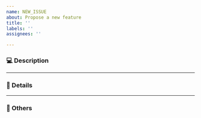 ```yaml
---
name: NEW_ISSUE
about: Propose a new feature
title: ''
labels: ''
assignees: ''

---
```


### 💻 Description

---

### 🚀 Details

---

### 🎸 Others
